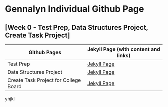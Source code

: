 # Gennalyn Individual Github Page


## [Week 0 - Test Prep, Data Structures Project, Create Task Project]

| Github Pages | Jekyll Page (with content and links)| 
| --- | --- |
| Test Prep | [Jekyll Page](https://gennalynb123.github.io/Individual-Algorithmic-Project/TestPrep) |
| Data Structures Project | [Jekyll Page](https://gennalynb123.github.io/Individual-Algorithmic-Project/DataStructuresProject) | 
| Create Task Project for College Board | [Jekyll Page](https://gennalynb123.github.io/Individual-Algorithmic-Project/CreateTask)

yhjkl
